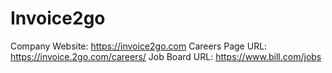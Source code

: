 # Invoice2go

Company Website: https://invoice2go.com
Careers Page URL: https://invoice.2go.com/careers/
Job Board URL: https://www.bill.com/jobs